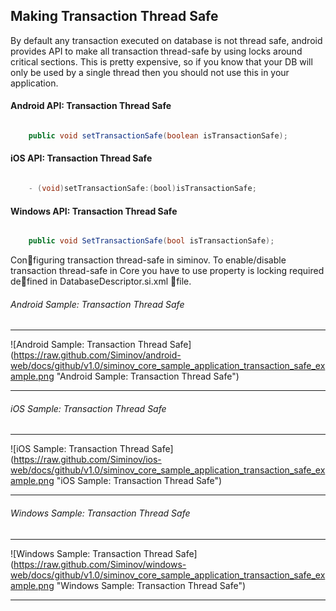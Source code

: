 ## Making Transaction Thread Safe

By default any transaction executed on database is not thread safe, android provides API to make all transaction thread-safe by using locks around critical sections. This is pretty expensive, so if you know that your DB will only be used by a single thread then you should not use this in your application.

#### Android API: Transaction Thread Safe

```java

    public void setTransactionSafe(boolean isTransactionSafe);

```

#### iOS API: Transaction Thread Safe

```objective-c

    - (void)setTransactionSafe:(bool)isTransactionSafe;

```


#### Windows API: Transaction Thread Safe

```c#

    public void SetTransactionSafe(bool isTransactionSafe);

```


Configuring transaction thread-safe in siminov. To enable/disable transaction thread-safe in Core you have to use property is locking required defined in DatabaseDescriptor.si.xml file.


###### Android Sample: Transaction Thread Safe
***

![Android Sample: Transaction Thread Safe] (https://raw.github.com/Siminov/android-web/docs/github/v1.0/siminov_core_sample_application_transaction_safe_example.png "Android Sample: Transaction Thread Safe")

***


###### iOS Sample: Transaction Thread Safe
***

![iOS Sample: Transaction Thread Safe] (https://raw.github.com/Siminov/ios-web/docs/github/v1.0/siminov_core_sample_application_transaction_safe_example.png "iOS Sample: Transaction Thread Safe")

***


###### Windows Sample: Transaction Thread Safe
***

![Windows Sample: Transaction Thread Safe] (https://raw.github.com/Siminov/windows-web/docs/github/v1.0/siminov_core_sample_application_transaction_safe_example.png "Windows Sample: Transaction Thread Safe")

***
